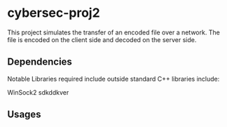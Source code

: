 # cybersec-proj2
This project simulates the transfer of an encoded file over a network. The file is encoded on the client side and decoded on the server side. 

## Dependencies

Notable Libraries required include outside standard C++ libraries include: 

WinSock2
sdkddkver

## Usages
